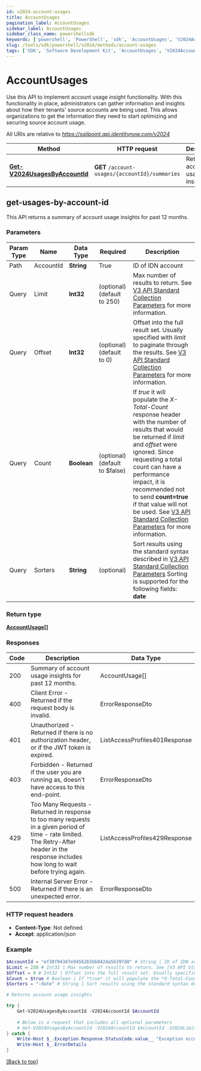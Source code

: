```yaml
---
id: v2024-account-usages
title: AccountUsages
pagination_label: AccountUsages
sidebar_label: AccountUsages
sidebar_class_name: powershellsdk
keywords: ['powershell', 'PowerShell', 'sdk', 'AccountUsages', 'V2024AccountUsages'] 
slug: /tools/sdk/powershell/v2024/methods/account-usages
tags: ['SDK', 'Software Development Kit', 'AccountUsages', 'V2024AccountUsages']
---
```


# AccountUsages
  Use this API to implement account usage insight functionality.
With this functionality in place, administrators can gather information and insights about how their tenants&#39; source accounts are being used.
This allows organizations to get the information they need to start optimizing and securing source account usage.
 
  

All URIs are relative to *https://sailpoint.api.identitynow.com/v2024*

Method | HTTP request | Description
------------- | ------------- | -------------
[**Get-V2024UsagesByAccountId**](#get-usages-by-account-id) | **GET** `/account-usages/{accountId}/summaries` | Returns account usage insights

## get-usages-by-account-id
This API returns a summary of account usage insights for past 12 months.

### Parameters 
Param Type | Name | Data Type | Required  | Description
------------- | ------------- | ------------- | ------------- | ------------- 
Path   | AccountId | **String** | True  | ID of IDN account
  Query | Limit | **Int32** |   (optional) (default to 250) | Max number of results to return. See [V3 API Standard Collection Parameters](https://developer.sailpoint.com/idn/api/standard-collection-parameters) for more information.
  Query | Offset | **Int32** |   (optional) (default to 0) | Offset into the full result set. Usually specified with *limit* to paginate through the results. See [V3 API Standard Collection Parameters](https://developer.sailpoint.com/idn/api/standard-collection-parameters) for more information.
  Query | Count | **Boolean** |   (optional) (default to $false) | If *true* it will populate the *X-Total-Count* response header with the number of results that would be returned if *limit* and *offset* were ignored.  Since requesting a total count can have a performance impact, it is recommended not to send **count=true** if that value will not be used.  See [V3 API Standard Collection Parameters](https://developer.sailpoint.com/idn/api/standard-collection-parameters) for more information.
  Query | Sorters | **String** |   (optional) | Sort results using the standard syntax described in [V3 API Standard Collection Parameters](https://developer.sailpoint.com/idn/api/standard-collection-parameters#sorting-results)  Sorting is supported for the following fields: **date**

### Return type
[**AccountUsage[]**](../models/account-usage)

### Responses
Code | Description  | Data Type
------------- | ------------- | -------------
200 | Summary of account usage insights for past 12 months. | AccountUsage[]
400 | Client Error - Returned if the request body is invalid. | ErrorResponseDto
401 | Unauthorized - Returned if there is no authorization header, or if the JWT token is expired. | ListAccessProfiles401Response
403 | Forbidden - Returned if the user you are running as, doesn&#39;t have access to this end-point. | ErrorResponseDto
429 | Too Many Requests - Returned in response to too many requests in a given period of time - rate limited. The Retry-After header in the response includes how long to wait before trying again. | ListAccessProfiles429Response
500 | Internal Server Error - Returned if there is an unexpected error. | ErrorResponseDto

### HTTP request headers
- **Content-Type**: Not defined
- **Accept**: application/json

### Example
```powershell
$AccountId = "ef38f94347e94562b5bb8424a56397d8" # String | ID of IDN account
$Limit = 250 # Int32 | Max number of results to return. See [V3 API Standard Collection Parameters](https://developer.sailpoint.com/idn/api/standard-collection-parameters) for more information. (optional) (default to 250)
$Offset = 0 # Int32 | Offset into the full result set. Usually specified with *limit* to paginate through the results. See [V3 API Standard Collection Parameters](https://developer.sailpoint.com/idn/api/standard-collection-parameters) for more information. (optional) (default to 0)
$Count = $true # Boolean | If *true* it will populate the *X-Total-Count* response header with the number of results that would be returned if *limit* and *offset* were ignored.  Since requesting a total count can have a performance impact, it is recommended not to send **count=true** if that value will not be used.  See [V3 API Standard Collection Parameters](https://developer.sailpoint.com/idn/api/standard-collection-parameters) for more information. (optional) (default to $false)
$Sorters = "-date" # String | Sort results using the standard syntax described in [V3 API Standard Collection Parameters](https://developer.sailpoint.com/idn/api/standard-collection-parameters#sorting-results)  Sorting is supported for the following fields: **date** (optional)

# Returns account usage insights

try {
    Get-V2024UsagesByAccountId -V2024AccountId $AccountId 
    
    # Below is a request that includes all optional parameters
    # Get-V2024UsagesByAccountId -V2024AccountId $AccountId -V2024Limit $Limit -V2024Offset $Offset -V2024Count $Count -V2024Sorters $Sorters  
} catch {
    Write-Host $_.Exception.Response.StatusCode.value__ "Exception occurred when calling Get-V2024UsagesByAccountId"
    Write-Host $_.ErrorDetails
}
```
[[Back to top]](#) 
